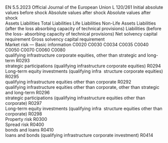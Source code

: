 EN  5.5.2023 Official Journal of the European Union L 120/261
 Initial absolute values before shock  Absolute values after shock  Absolute values after shock  
Assets  Liabilities 
Total  Liabilities 
Life  Liabilities 
Non-Life  Assets  Liabilities 
(after the 
loss 
absorbing 
capacity of 
technical 
provisions)  Liabilities 
(before the 
loss- 
absorbing 
capacity of 
technical 
provisions)  Net solvency 
capital 
requirement  Gross 
solvency 
capital 
requirement  
Market risk — Basic information  C0020  C0030  C0034  C0035  C0040  C0050  C0070  C0060  C0080  
qualifying infrastructure corporate equities, other than 
strategic and long-term  R0293  
strategic participations (qualifying infrastructure 
corporate equities)  R0294  
Long-term equity investments (qualifying infra ­
structure corporate equities)  R0295  
qualifying infrastructure equities other than corporate  R0292  
qualifying infrastructure equities other than corporate, 
other than strategic and long-term  R0296  
strategic participations (qualifying infrastructure 
equities other than corporate)  R0297  
Long-term equity investments (qualifying infra ­
structure equities other than corporate)  R0298  
Property risk  R0300  
Spread risk  R0400  
bonds and loans  R0410  
loans and bonds (qualifying infrastructure corporate 
investment)  R0414